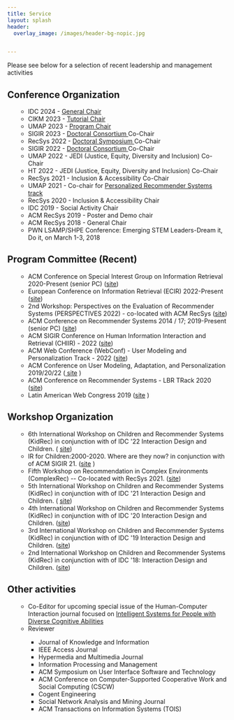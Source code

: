 ```yaml
---
title: Service
layout: splash
header:
  overlay_image: /images/header-bg-nopic.jpg


---
```


Please see below for a selection of recent leadership and management activities

<h2>Conference Organization</h2>
<ul>
<ul>
<li>IDC 2024 - <a href="https://idc.acm.org/2024/"> General Chair </a></li>
<li>CIKM 2023 - <a href="https://uobevents.eventsair.com/cikm2023/"> Tutorial Chair </a> </li>
<li>UMAP 2023 - <a href="https://www.um.org/umap2023/"> Program Chair </a> </li>
<li>SIGIR 2023 - <a href="https://sigir.org/sigir2023/organization/"> Doctoral Consortium </a> Co-Chair</li>
<li>RecSys 2022 - <a href="https://recsys.acm.org/recsys22/"> Doctoral Symposium </a> Co-Chair</li>
<li>SIGIR 2022 - <a href="https://sigir.org/sigir2022/organization/"> Doctoral Consortium </a> Co-Chair</li>
<li>UMAP 2022 - JEDI (Justice, Equity, Diversity and Inclusion) Co-Chair</li>
<li>HT 2022 - JEDI (Justice, Equity, Diversity and Inclusion) Co-Chair</li>
<li>RecSys 2021 - Inclusion & Accessibility Co-Chair</li>
<li>UMAP 2021 - Co-chair for <a href="https://www.um.org/umap2021/call-for-contribution/call-for-papers#personalizedrecsys"> Personalized Recommender Systems track </a> </li>
<li>RecSys 2020 - Inclusion & Accessibility Chair</li>
<li>IDC 2019 - Social Activity Chair</li>
<li>ACM RecSys 2019 - Poster and Demo chair</li>
<li>ACM RecSys 2018 - General Chair</li>
<li>PWN LSAMP/SHPE Conference: Emerging STEM Leaders-Dream it, Do it, on March 1-3, 2018</li>
</ul>
</ul>

<h2>Program Committee (Recent)</h2>
<ul>
<ul>
    <li>ACM Conference on Special Interest Group on Information Retrieval 2020-Present (senior PC) (<a href="https://sigir.org/sigir2021/">site</a>)</li>
    <li>European Conference on Information Retrieval (ECIR) 2022-Present (<a href="https://ecir2023.org/">site</a>)</li>
    <li>2nd Workshop: Perspectives on the Evaluation of Recommender Systems (PERSPECTIVES 2022) - co-located with ACM RecSys (<a href="https://perspectives-ws.github.io/2022/">site</a>)</li>
    <li>ACM Conference on Recommender Systems 2014 / 17; 2019-Present (senior PC) (<a href="https://recsys.acm.org/recsys22/">site</a>)</li>
    <li>ACM SIGIR Conference on Human Information Interaction and Retrieval (CHIIR) - 2022 (<a href="https://ai.ur.de/chiir2022/">site</a>)</li>
    <li>ACM Web Conference (WebConf) - User Modeling and Personalization Track - 2022 (<a href="https://www2022.thewebconf.org/cfp/research/umap/">site</a>)</li>
    <li> ACM Conference on User Modeling, Adaptation, and Personalization 2019/20/22 (<a href="http://www.cyprusconferences.org/umap2019/"> site</a> )</li>
    <li>ACM Conference on Recommender Systems - LBR TRack 2020 (<a href="https://sigir.org/sigir2020/">site</a>)</li>
    <li> Latin American Web Congress 2019 (<a href="http://laweb2019.icomp.ufam.edu.br/">site</a> )</li>
</ul>
</ul>

<h2>Workshop Organization</h2>
<ul>
<ul>
<li>6th International Workshop on Children and Recommender Systems (KidRec) in conjunction with of IDC '22 Interaction Design and Children. ( <a href ="https://kidrec.github.io/">site</a>)</li>
<li>IR for Children:2000-2020. Where are they now? in conjunction with of ACM SIGIR 21. (<a href ="http://www.fab4.science/IR4Kids/">site</a> )</li>
<li>Fifth Workshop on Recommendation in Complex Environments (ComplexRec) -- Co-located with RecSys 2021. (<a href ="https://complexrec2021.aau.dk/">site</a>)</li>
<li>5th International Workshop on Children and Recommender Systems (KidRec) in conjunction with of IDC '21 Interaction Design and Children. ( <a href ="https://kidrec.github.io/">site</a>)</li>
<li>4th International Workshop on Children and Recommender Systems (KidRec) in conjunction with of IDC '20 Interaction Design and Children. (<a href ="https://kidrec.github.io/">site</a>)</li>   
<li>3rd International Workshop on Children and Recommender Systems (KidRec) in conjunction with of IDC '19 Interaction Design and Children. (<a href = "https://kidrec.github.io/2019/">site</a>)</li>
<li>2nd International Workshop on Children and Recommender Systems (KidRec) in conjunction with of IDC '18: Interaction Design and Children. (<a href="https://kidrec.github.io/2018/">site</a>) </li>
</ul>
</ul>

<h2>Other activities</h2>
<ul>
<ul>
<li> Co-Editor for upcoming special issue of the Human-Computer Interaction journal focused on
  <a href="https://www.madpickle.net/hcij/publicInfo/cfp_dca.pdf"> Intelligent Systems for People with Diverse Cognitive Abilities </a></li>
<li>Reviewer </li>
<ul>
<li>Journal of Knowledge and Information</li>
<li>IEEE Access Journal</li>
<li>Hypermedia and Multimedia Journal</li>
<li>Information Processing and Management</li>
<li>ACM Symposium on User Interface Software and Technology</li>
<li>ACM Conference on Computer-Supported Cooperative Work and Social Computing (CSCW)</li>
<li>Cogent Engineering</li>
<li>Social Network Analysis and Mining Journal</li>
<li>ACM Transactions on Information Systems (TOIS)</li>
</ul>
</ul>
</ul>



